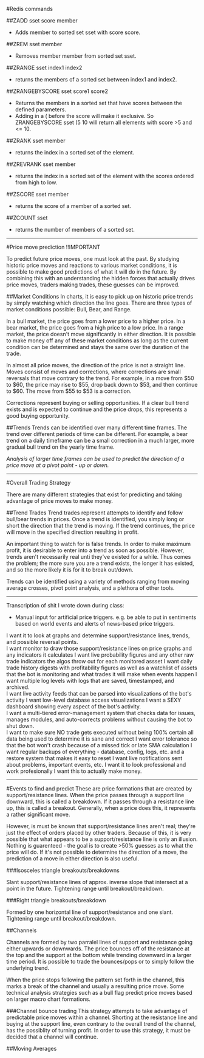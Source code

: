 #Redis commands

##ZADD sset score member
- Adds member to sorted set sset with score score.

##ZREM sset member
- Removes member member from sorted set sset.

##ZRANGE sset index1 index2
- returns the members of a sorted set between index1 and index2.

##ZRANGEBYSCORE sset score1 score2
- Returns the members in a sorted set that have scores between the defined parameters. 
- Adding in a ( before the score will make it exclusive.  So ZRANGEBYSCORE sset (5 10 will return all elements with score >5 and <= 10.

##ZRANK sset member
- returns the index in a sorted set of the element.  

##ZREVRANK sset member
- returns the index in a sorted set of the element with the scores ordered from high to low.  

##ZSCORE sset member
- returns the score of a member of a sorted set.  

##ZCOUNT sset
- returns the number of members of a sorted set.

----

#Price move prediction !!IMPORTANT

To predict future price moves, one must look at the past.  By studying historic price moves and reactions to various market conditions, it is possible to make good predictions of what it will do in the future.  By combining this with an understanding the hidden forces that actually drives price moves, traders making trades, these guesses can be improved.  

##Market Conditions
In charts, it is easy to pick up on historic price trends by simply watching which direction the line goes.  There are three types of market conditions possible: Bull, Bear, and Range.  

In a bull market, the price goes from a lower price to a higher price.  In a bear market, the price goes from a high price to a low price.  In a range market, the price doesn't move significantly in either direction.  It is possible to make money off any of these market conditions as long as the current condition can be determined and stays the same over the duration of the trade.  

In almost all price moves, the direction of the price is not a straight line.  Moves consist of moves and corrections, where corrections are small reversals that move contrary to the trend.  For example, in a move from $50 to $60, the price may rise to $55, drop back down to $53, and then continue to $60.  The move from $55 to $53 is a correction.  

Corrections represent buying or selling opportunities.  If a clear bull trend exists and is expected to continue and the price drops, this represents a good buying opportunity.  

##Trends
Trends can be identified over many different time frames.  The trend over different periods of time can be different.  For example, a bear trend on a daily timeframe can be a small correction in a much larger, more gradual bull trend on the yearly time frame.  

*Analysis of larger time frames can be used to predict the direction of a price move at a pivot point - up or down.*  

----

#Overall Trading Strategy

There are many different strategies that exist for predicting and taking advantage of price moves to make money.  

##Trend Trades
Trend trades represent attempts to identify and follow bull/bear trends in prices.  Once a trend is identified, you simply long or short the direction that the trend is moving.  If the trend continues, the price will move in the specified direction resulting in profit.  

An important thing to watch for is false trends.  In order to make maximum profit, it is desirable to enter into a trend as soon as possible.  However, trends aren't necessarily real unti they've existed for a while.  Thus comes the problem; the more sure you are a trend exists, the longer it has existed, and so the more likely it is for it to break out/down.  

Trends can be identified using a variety of methods ranging from moving average crosses, pivot point analysis, and a plethora of other tools.  

----

Transcription of shit I wrote down during class:

- Manual input for artificial price triggers.  e.g. be able to put in sentiments based on world events and alerts of news-based price triggers.  

I want it to look at graphs and determine support/resistance lines, trends, and possible reversal points.  
I want monitor to draw those support/resistance lines on price graphs and any indicators it calculates
I want live probability figures and any other raw trade indicators the algos throw out for each monitored assset
I want daily trade history digests with profitability figures as well as a watchlist of assets that the bot is monitoring and what trades it will make when events happen
I want multiple log levels with logs that are saved, timestamped, and archived.  
I want live activity feeds that can be parsed into visualizations of the bot's activity
I want low-level database access visualizations
I want a SEXY dashboard showing every aspect of the bot's activity.  
I want a multi-tiered error-management system that checks data for issues, manages modules, and auto-corrects problems without causing the bot to shut down.  
I want to make sure NO trade gets executed without being 100% certain all data being used to determine it is sane and correct
I want error tolerance so that the bot won't crash because of a missed tick or late SMA calculation
I want regular backups of everything - database, config, logs, etc. and a restore system that makes it easy to reset
I want live notifications sent about problems, important events, etc.
I want it to look professional and work profesionally
I want this to actually make money.  

----

#Events to find and predict
These are price formations that are created by support/resistance lines.  When the price passes through a support line downward, this is called a breakdown.  If it passes through a resistance line up, this is called a breakout.  Generally, when a price does this, it represents a rather significant move.  

However, is must be known that support/resistance lines aren't real; they're just the effect of orders placed by other traders.  Because of this, it is very possible that what appears to be a support/resistance line is only an illusion.  Nothing is guarenteed - the goal is to create >50% guesses as to what the price will do.  If it's not possible to determine the direction of a move, the prediction of a move in either direction is also useful.  

###Isosceles triangle breakouts/breakdowns

Slant support/resistance lines of approx. inverse slope that intersect at a point in the future.  Tightening range until breakout/breakdown.

###Right triangle breakouts/breakdown

Formed by one horizontal line of support/resistance and one slant.  Tightening range until breakout/breakdown.  

##Channels

Channels are formed by two parralel lines of support and resistance going either upwards or downwards.  The price bounces off of the resistance at the top and the support at the bottom while trending downward in a larger time period.  It is possible to trade the bounces/pops or to simply follow the underlying trend.  

When the price stops following the pattern set forth in the channel, this marks a break of the channel and usually a resulting price move.  Some technical analysis strategies such as a bull flag predict price moves based on larger macro chart formations.  

###Channel bounce trading
This strategy attempts to take advantage of predictable price moves within a channel.  Shorting at the resistance line and buying at the support line, even contrary to the overall trend of the channel, has the possiblity of turning profit.  In order to use this strategy, it must be decided that a channel will continue.  

##Moving Averages